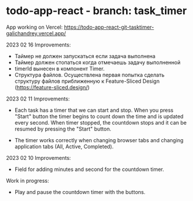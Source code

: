 # todo-app-react - branch: task_timer

App working on Vercel:
https://todo-app-react-git-tasktimer-galichandrey.vercel.app/

2023 02 16
Improvements:
* Таймер не должен запускаться если задача выполнена
* Таймер должен стопаться когда отмечаешь задачу выполненной
* timerId вынесен в компонент Timer.
* Структура файлов. Осуществлена первая попытка сделать структуру файлов приближенную к Feature-Sliced Design (https://feature-sliced.design/)

2023 02 11
Improvements:

* Each task has a timer that we can start and stop.
When you press "Start" button the timer begins to count down the time and is updated every second.
When timer stopped, the countdown stops and it can be resumed by pressing the "Start" button.

* The timer works correctly when changing browser tabs and changing application tabs (All, Active, Completed).

2023 02 10
Improvements:
* Field for adding minutes and second for the countdown timer.

Work in progress:
* Play and pause the countdown timer with the buttons.